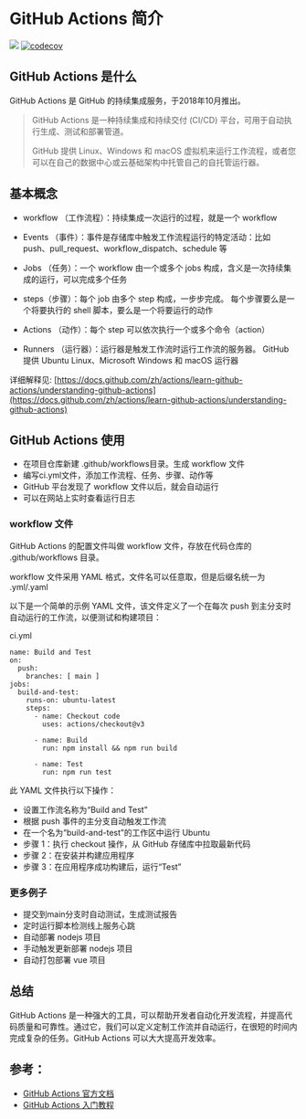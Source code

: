 # GitHub Actions 简介
![](https://img.shields.io/badge/license-MIT-green)
[![codecov](https://codecov.io/gh/0xdwong/github-action/branch/main/graph/badge.svg?token=YNOWFE7ZVH)](https://codecov.io/gh/0xdwong/github-action)


## GitHub Actions 是什么
GitHub Actions 是 GitHub 的持续集成服务，于2018年10月推出。

> GitHub Actions 是一种持续集成和持续交付 (CI/CD) 平台，可用于自动执行生成、测试和部署管道。 
> 
> GitHub 提供 Linux、Windows 和 macOS 虚拟机来运行工作流程，或者您可以在自己的数据中心或云基础架构中托管自己的自托管运行器。


## 基本概念
- workflow （工作流程）：持续集成一次运行的过程，就是一个 workflow

- Events （事件）：事件是存储库中触发工作流程运行的特定活动：比如 push、pull_request、workflow_dispatch、schedule 等
- Jobs （任务）：一个 workflow 由一个或多个 jobs 构成，含义是一次持续集成的运行，可以完成多个任务

- steps（步骤）：每个 job 由多个 step 构成，一步步完成。 每个步骤要么是一个将要执行的 shell 脚本，要么是一个将要运行的动作

- Actions （动作）：每个 step 可以依次执行一个或多个命令（action）

- Runners （运行器）：运行器是触发工作流时运行工作流的服务器。 GitHub 提供 Ubuntu Linux、Microsoft Windows 和 macOS 运行器


详细解释见: [https://docs.github.com/zh/actions/learn-github-actions/understanding-github-actions](https://docs.github.com/zh/actions/learn-github-actions/understanding-github-actions)

## GitHub Actions 使用
- 在项目仓库新建 .github/workflows目录。生成 workflow 文件
- 编写ci.yml文件，添加工作流程、任务、步骤、动作等
- GitHub 平台发现了 workflow 文件以后，就会自动运行
- 可以在网站上实时查看运行日志


### workflow 文件
GitHub Actions 的配置文件叫做 workflow 文件，存放在代码仓库的 .github/workflows 目录。

workflow 文件采用 YAML 格式，文件名可以任意取，但是后缀名统一为 .yml/.yaml

以下是一个简单的示例 YAML 文件，该文件定义了一个在每次 push 到主分支时自动运行的工作流，以便测试和构建项目：

ci.yml
```
name: Build and Test
on:
  push:
    branches: [ main ]
jobs:
  build-and-test:
    runs-on: ubuntu-latest
    steps:
      - name: Checkout code
        uses: actions/checkout@v3

      - name: Build
        run: npm install && npm run build

      - name: Test
        run: npm run test
```
此 YAML 文件执行以下操作：
- 设置工作流名称为“Build and Test”
- 根据 push 事件的主分支自动触发工作流
- 在一个名为“build-and-test”的工作区中运行 Ubuntu
- 步骤 1：执行 checkout 操作，从 GitHub 存储库中拉取最新代码
- 步骤 2：在安装并构建应用程序
- 步骤 3：在应用程序成功构建后，运行“Test”


### 更多例子
- 提交到main分支时自动测试，生成测试报告
- 定时运行脚本检测线上服务心跳
- 自动部署 nodejs 项目
- 手动触发更新部署 nodejs 项目
- 自动打包部署 vue 项目


## 总结

GitHub Actions 是一种强大的工具，可以帮助开发者自动化开发流程，并提高代码质量和可靠性。通过它，我们可以定义定制工作流并自动运行，在很短的时间内完成复杂的任务。GitHub Actions 可以大大提高开发效率。



## 参考：
- [GitHub Actions 官方文档](https://docs.github.com/zh/actions)
- [GitHub Actions 入门教程](https://www.ruanyifeng.com/blog/2019/09/getting-started-with-github-actions.html)